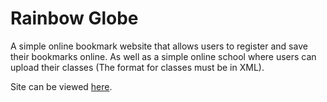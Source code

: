 # Rainbow Globe

A simple online bookmark website that allows users to register and save their bookmarks online. As well as a simple online school where users can upload their classes (The format for classes must be in XML).

Site can be viewed [here](http://elninokr.com/rainbow-globe/index.htm).
